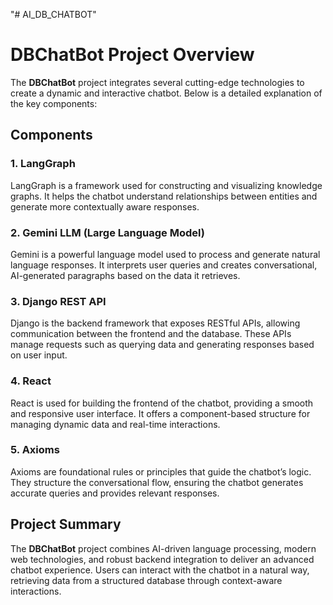 "# AI_DB_CHATBOT" 
# DBChatBot Project Overview

The **DBChatBot** project integrates several cutting-edge technologies to create a dynamic and interactive chatbot. Below is a detailed explanation of the key components:

## Components

### 1. LangGraph
LangGraph is a framework used for constructing and visualizing knowledge graphs. It helps the chatbot understand relationships between entities and generate more contextually aware responses.

### 2. Gemini LLM (Large Language Model)
Gemini is a powerful language model used to process and generate natural language responses. It interprets user queries and creates conversational, AI-generated paragraphs based on the data it retrieves.

### 3. Django REST API
Django is the backend framework that exposes RESTful APIs, allowing communication between the frontend and the database. These APIs manage requests such as querying data and generating responses based on user input.

### 4. React
React is used for building the frontend of the chatbot, providing a smooth and responsive user interface. It offers a component-based structure for managing dynamic data and real-time interactions.

### 5. Axioms
Axioms are foundational rules or principles that guide the chatbot’s logic. They structure the conversational flow, ensuring the chatbot generates accurate queries and provides relevant responses.

## Project Summary

The **DBChatBot** project combines AI-driven language processing, modern web technologies, and robust backend integration to deliver an advanced chatbot experience. Users can interact with the chatbot in a natural way, retrieving data from a structured database through context-aware interactions.


